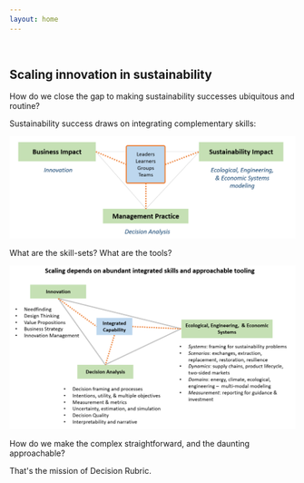 ```yaml
---
layout: home
---
```


&nbsp;
&nbsp;

<h2>Scaling innovation in sustainability</h2>

How do we close the gap to making sustainability successes ubiquitous and routine?

Sustainability success draws on integrating complementary skills:

![Capability Dimensions](/assets/images/complementary-skills.png)

What are the skill-sets? What are the tools? 

![Capability Dimensions (deeper)](/assets/images/integrated-skills.png)

How do we make the complex straightforward, and the daunting approachable? 

That's the mission of Decision Rubric.
